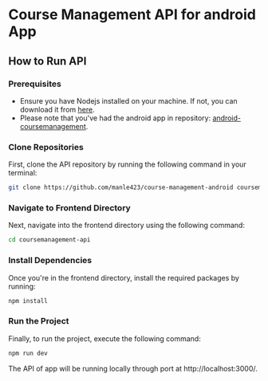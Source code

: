 # Course Management API for android App

## How to Run API

### Prerequisites
- Ensure you have Nodejs installed on your machine. If not, you can download it from [here](https://nodejs.org/en/download/).
- Please note that you've had the android app in repository: [android-coursemanagement](https://github.com/slothbelphegor/android-coursemanagement).

### Clone Repositories
First, clone the API repository by running the following command in your terminal:

```bash
git clone https://github.com/manle423/course-management-android coursemanagement-api
```

### Navigate to Frontend Directory
Next, navigate into the frontend directory using the following command:
```bash
cd coursemanagement-api
```

### Install Dependencies
Once you're in the frontend directory, install the required packages by running:
```bash
npm install
```

### Run the Project
Finally, to run the project, execute the following command:
```bash
npm run dev
```

The API of app will be running locally through port at http://localhost:3000/.


